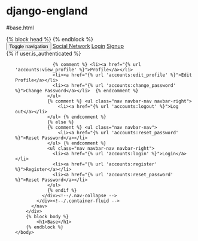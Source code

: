 # django-england
#base.html
<html>
    <head>
        <link rel="stylesheet" href="https://maxcdn.bootstrapcdn.com/bootstrap/3.3.7/css/bootstrap.min.css"
         integrity="sha384-BVYiiSIFeK1dGmJRAkycuHAHRg32OmUcww7on3RYdg4Va+PmSTsz/K68vbdEjh4u" crossorigin="anonymous">
        <meta name="viewport" content="width=device-width, initial-scale=1.0">
        {% block head %}
        <title>Base</title>
        {% endblock %}
    </head>
    <body>
        <br>
        <div class="container">
            <nav class="navbar navbar-default">
            <div class="container-fluid">
              <div class="navbar-header">
                <button type="button" class="navbar-toggle collapsed" data-toggle="collapse" data-target="#navbar" aria-expanded="false" aria-controls="navbar">
                  <span class="sr-only">Toggle navigation</span>
                  <span class="icon-bar"></span>
                  <span class="icon-bar"></span>
                  <span class="icon-bar"></span>
                </button>
                <a class="navbar-brand" href="/">Social Network</a>
                <a class="navbar-brand" href="/account/login">Login</a>
                <a class="navbar-brand" href="/account/register">Signup</a> 
              </div>
              <div id="navbar" class="navbar-collapse collapse">
                {% if user.is_authenticated %}
                <ul class="nav navbar-nav">
               
                  {% comment %} <li><a href="{% url 'accounts:view_profile' %}">Profile</a></li>
                  <li><a href="{% url 'accounts:edit_profile' %}">Edit Profile</a></li>
                  <li><a href="{% url 'accounts:change_password' %}">Change Password</a></li>  {% endcomment %}
                </ul>
                {% comment %} <ul class="nav navbar-nav navbar-right">
                    <li><a href="{% url 'accounts:logout' %}">Log out</a></li>
                </ul> {% endcomment %}
                {% else %}
                {% comment %} <ul class="nav navbar-nav">
                    <li><a href="{% url 'accounts:reset_password' %}">Reset Password</a></li>
                </ul> {% endcomment %}
                <ul class="nav navbar-nav navbar-right">
                  <li><a href="{% url 'accounts:login' %}">Login</a></li>
                  <li><a href="{% url 'accounts:register' %}">Register</a></li>
                  <li><a href="{% url 'accounts:reset_password' %}">Reset Password</a></li>
                </ul>
                {% endif %}
              </div><!--/.nav-collapse -->
            </div><!--/.container-fluid -->
          </nav>
        </div>
        {% block body %}
            <h1>Base</h1>
        {% endblock %}
    </body>

</html>
